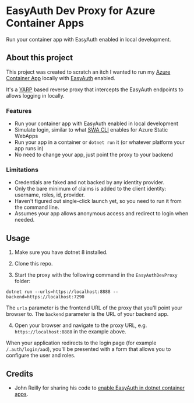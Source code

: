 ﻿# EasyAuth Dev Proxy for Azure Container Apps

Run your container app with EasyAuth enabled in local development.

## About this project

This project was created to scratch an itch I wanted to run my [Azure Container App](https://learn.microsoft.com/en-us/azure/container-apps/overview) locally with [EasyAuth](https://learn.microsoft.com/en-us/azure/container-apps/authentication) enabled.

It's a [YARP](https://microsoft.github.io/reverse-proxy/) based reverse proxy that intercepts the EasyAuth endpoints to allows logging in locally.

### Features

* Run your container app with EasyAuth enabled in local development
* Simulate login, similar to what [SWA CLI](https://azure.github.io/static-web-apps-cli/) enables for Azure Static WebApps
* Run your app in a container or `dotnet run` it (or whatever platform your app runs in)
* No need to change your app, just point the proxy to your backend

### Limitations

* Credentials are faked and not backed by any identity provider.
* Only the bare minimum of claims is added to the client identity: username, roles, id, provider.
* Haven't figured out single-click launch yet, so you need to run it from the command line.
* Assumes your app allows anonymous access and redirect to login when needed.

## Usage

1. Make sure you have dotnet 8 installed.

2. Clone this repo.

3. Start the proxy with the following command in the `EasyAuthDevProxy` folder:

  ```pwsh
  dotnet run --urls=https://localhost:8888 --backend=https://localhost:7290
  ```
  
  The `urls` parameter is the frontend URL of the proxy that you'll point your browser to.
  The `backend` parameter is the URL of your backend app.
  
4. Open your browser and navigate to the proxy URL, e.g. `https://localhost:8888` in the example above.

When your application redirects to the login page (for example `/.auth/login/aad`), you'll be presented with a form that allows you to configure the user and roles.

## Credits

* John Reilly for sharing his code to [enable EasyAuth in dotnet container apps](https://johnnyreilly.com/azure-container-apps-easy-auth-and-dotnet-authentication).
